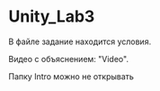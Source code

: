 # Unity_Lab3
В файле задание находится условия.

Видео с объяснением: "Video".


Папку Intro можно не открывать
